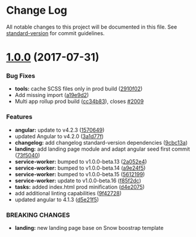 # Change Log

All notable changes to this project will be documented in this file. See [standard-version](https://github.com/conventional-changelog/standard-version) for commit guidelines.

<a name="1.0.0"></a>
# [1.0.0](https://github.com/mgechev/angular-seed/compare/4.0.0...1.0.0) (2017-07-31)


### Bug Fixes

* **tools:** cache SCSS files only in prod build ([2910f02](https://github.com/mgechev/angular-seed/commit/2910f02))
* Add missing import ([a19e9d2](https://github.com/mgechev/angular-seed/commit/a19e9d2))
* Multi app rollup prod build ([cc34b83](https://github.com/mgechev/angular-seed/commit/cc34b83)), closes [#2009](https://github.com/mgechev/angular-seed/issues/2009)


### Features

* **angular:** update to v4.2.3 ([1570649](https://github.com/mgechev/angular-seed/commit/1570649))
* updated Angular to v4.2.0 ([3a1d77f](https://github.com/mgechev/angular-seed/commit/3a1d77f))
* **changelog:** add changelog standard-version dependencies ([9cbc13a](https://github.com/mgechev/angular-seed/commit/9cbc13a))
* **landing:** add landing page module and adapt angular seed first commit ([73f5040](https://github.com/mgechev/angular-seed/commit/73f5040))
* **service-worker:** bumped to v1.0.0-beta.13 ([2a052e4](https://github.com/mgechev/angular-seed/commit/2a052e4))
* **service-worker:** bumped to v1.0.0-beta.14 ([a9e24f5](https://github.com/mgechev/angular-seed/commit/a9e24f5))
* **service-worker:** bumped to v1.0.0-beta.15 ([5612199](https://github.com/mgechev/angular-seed/commit/5612199))
* **service-worker:** update to v1.0.0-beta.16 ([f85f2dc](https://github.com/mgechev/angular-seed/commit/f85f2dc))
* **tasks:** added index.html prod minification ([d4e2075](https://github.com/mgechev/angular-seed/commit/d4e2075))
* add additional linting capabilities ([9f42728](https://github.com/mgechev/angular-seed/commit/9f42728))
* updated angular to 4.1.3 ([d5e21f5](https://github.com/mgechev/angular-seed/commit/d5e21f5))


### BREAKING CHANGES

* **landing:** new landing page base on Snow boostrap template
